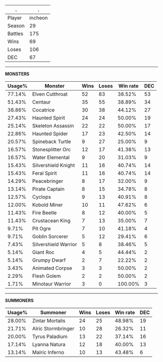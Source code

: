 .|.
|-|-
Player|incheon
Season|29
Battles|175
Wins|69
Loses|106
DEC|67

---
**MONSTERS**

Usage%|Monster|Wins|Loses|Win rate|DEC|
-|-|-|-|-|-|
77.14%|Elven Cutthroat|52|83|38.52%|53|
51.43%|Centaur|35|55|38.89%|34|
38.86%|Cocatrice|30|38|44.12%|27|
27.43%|Haunted Spirit|24|24|50.00%|19|
25.14%|Skeleton Assassin|22|22|50.00%|17|
22.86%|Haunted Spider|17|23|42.50%|14|
20.57%|Spineback Turtle|9|27|25.00%|9|
16.57%|Stonesplitter Orc|12|17|41.38%|13|
16.57%|Water Elemental|9|20|31.03%|9|
15.43%|Silvershield Knight|11|16|40.74%|14|
15.43%|Feral Spirit|11|16|40.74%|14|
14.29%|Peacebringer|8|17|32.00%|9|
13.14%|Pirate Captain|8|15|34.78%|8|
12.57%|Cyclops|9|13|40.91%|8|
12.00%|Kobold Miner|10|11|47.62%|6|
11.43%|Fire Beetle|8|12|40.00%|5|
11.43%|Crustacean King|7|13|35.00%|7|
9.71%|Pit Ogre|7|10|41.18%|4|
9.71%|Goblin Sorcerer|5|12|29.41%|6|
7.43%|Silvershield Warrior|5|8|38.46%|5|
5.14%|Giant Roc|4|5|44.44%|2|
5.14%|Grumpy Dwarf|2|7|22.22%|2|
3.43%|Animated Corpse|3|3|50.00%|2|
2.29%|Flesh Golem|2|2|50.00%|2|
1.71%|Minotaur Warrior|3|0|100.00%|3|

---
**SUMMONERS**

Usage%|Summoner|Wins|Loses|Win rate|DEC|
-|-|-|-|-|-|
28.00%|Zintar Mortalis|24|25|48.98%|19|
21.71%|Alric Stormbringer|10|28|26.32%|11|
20.00%|Tyrus Paladium|13|22|37.14%|16|
17.14%|Lyanna Natura|12|18|40.00%|13|
13.14%|Malric Inferno|10|13|43.48%|6|

